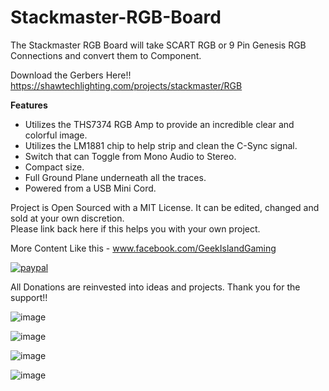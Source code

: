 # Stackmaster-RGB-Board

The Stackmaster RGB Board will take SCART RGB or 9 Pin Genesis RGB Connections and convert them to Component.

Download the Gerbers Here!!
https://shawtechlighting.com/projects/stackmaster/RGB


**Features**
- Utilizes the THS7374 RGB Amp to provide an incredible clear and colorful image.
- Utilizes the LM1881 chip to help strip and clean the C-Sync signal.
- Switch that can Toggle from Mono Audio to Stereo. 
- Compact size.
- Full Ground Plane underneath all the traces.
- Powered from a USB Mini Cord.

Project is Open Sourced with a MIT License. It can be edited, changed and sold at your own discretion.  
Please link back here if this helps you with your own project.


More Content Like this - www.facebook.com/GeekIslandGaming


[![paypal](https://www.paypalobjects.com/en_US/i/btn/btn_donateCC_LG.gif)](https://www.paypal.com/donate/?hosted_button_id=97YFBJX4NXA8W)

All Donations are reinvested into ideas and projects. Thank you for the support!!


![image](https://user-images.githubusercontent.com/70423454/188229655-3e203f2a-38f6-44bd-a46c-c0f434cf7e77.png)

![image](https://user-images.githubusercontent.com/70423454/188229665-d77ee6cf-b230-42eb-a80b-f44f58d9934e.png)

![image](https://user-images.githubusercontent.com/70423454/188229739-c92311b2-b683-457e-ae2c-729fe458a56e.png)

![image](https://user-images.githubusercontent.com/70423454/188229817-b8b7629f-23d2-4c68-b273-82717f0ba6a3.png)
